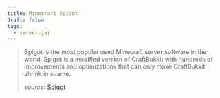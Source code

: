 ```yaml
---
title: Minecraft Spigot
draft: false
tags:
  - server-jar
---
```


> Spigot is the most popular used Minecraft server software in the world. Spigot is a modified version of CraftBukkit with hundreds of improvements and optimizations that can only make CraftBukkit shrink in shame. 
> 
> *source*: [Spigot](https://www.spigotmc.org/wiki/what-is-spigot-craftbukkit-bukkit-vanilla-forg/)
